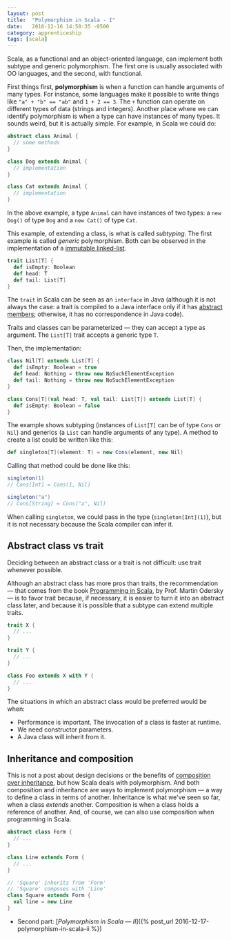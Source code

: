 ```yaml
---
layout: post
title:  "Polymorphism in Scala - I"
date:   2016-12-16 14:50:35 -0500
category: apprenticeship
tags: [scala]
---
```


Scala, as a functional and an object-oriented language, can implement both subtype and generic polymorphism. The first one is usually associated with OO languages, and the second, with functional.<!--more-->

First things first, **polymorphism** is when a function can handle arguments of many types. For instance, some languages make it possible to write things like `"a" + "b" == "ab"` and `1 + 2 == 3`. The `+` function can operate on different types of data (strings and integers). Another place where we can identify polymorphism is when a type can have instances of many types. It sounds weird, but it is actually simple. For example, in Scala we could do:

```scala
abstract class Animal {
  // some methods
}

class Dog extends Animal {
  // implementation
}

class Cat extends Animal {
  // implementation
}
```

In the above example, a type `Animal` can have instances of two types: a `new Dog()` of type `Dog` and a `new Cat()` of type `Cat`.

This example, of extending a class, is what is called *subtyping*. The first example is called *generic* polymorphism. Both can be observed in the implementation of a [immutable linked-list](http://cslibrary.stanford.edu/103/LinkedListBasics.pdf).

```scala
trait List[T] {
  def isEmpty: Boolean
  def head: T
  def tail: List[T]
}
```

The `trait` in Scala can be seen as an `interface` in Java (although it is not always the case: a trait is compiled to a Java interface only if it has [abstract members](http://www.artima.com/pins1ed/abstract-members.html); otherwise, it has no correspondence in Java code).

Traits and classes can be parameterized &mdash; they can accept a type as argument. The `List[T]` trait accepts a generic type `T`.

Then, the implementation:

```scala
class Nil[T] extends List[T] {
  def isEmpty: Boolean = true
  def head: Nothing = throw new NoSuchElementException
  def tail: Nothing = throw new NoSuchElementException
}

class Cons[T](val head: T, val tail: List[T]) extends List[T] {
  def isEmpty: Boolean = false
}
```

The example shows subtyping (instances of `List[T]` can be of type `Cons` or `Nil`) and generics (a `List` can handle arguments of any type). A method to create a list could be written like this:

```scala
def singleton[T](element: T) = new Cons(element, new Nil)
```

Calling that method could be done like this:

```scala
singleton(1)
// Cons[Int] = Cons(1, Nil)

singleton("a")
// Cons[String] = Cons("a", Nil)
```

When calling `singleton`, we could pass in the type (`singleton[Int](1)`), but it is not necessary because the Scala compiler can infer it.

## Abstract class vs trait

Deciding between an abstract class or a trait is not difficult: use trait whenever possible.

Although an abstract class has more pros than traits, the recommendation &mdash; that comes from the book [Programming in Scala](http://www.artima.com/pins1ed/traits.html#12.7), by Prof. Martin Odersky &mdash; is to favor trait because, if necessary, it is easier to turn it into an abstract class later, and because it is possible that a subtype can extend multiple traits.

```scala
trait X {
  // ...
}

trait Y {
  // ...
}

class Foo extends X with Y {
  // ...
}
```

The situations in which an abstract class would be preferred would be when:

- Performance is important. The invocation of a class is faster at runtime.
- We need constructor parameters.
- A Java class will inherit from it.

## Inheritance and composition

This is not a post about design decisions or the benefits of [composition over inheritance](https://en.wikipedia.org/wiki/Composition_over_inheritance), but how Scala deals with polymorphism. And both composition and inheritance are ways to implement polymorphism &mdash; a way to define a class in terms of another. Inheritance is what we've seen so far, when a class *extends* another. Composition is when a class holds a reference of another. And, of course, we can also use composition when programming in Scala.

```scala
abstract class Form {
  // ...
}

class Line extends Form {
  // ...
}

// 'Square' inherits from 'Form'
// 'Square' composes with 'Line'
class Square extends Form {
  val line = new Line
}
```

- Second part: [*Polymorphism in Scala &mdash; II*]({% post_url 2016-12-17-polymorphism-in-scala-ii %})
